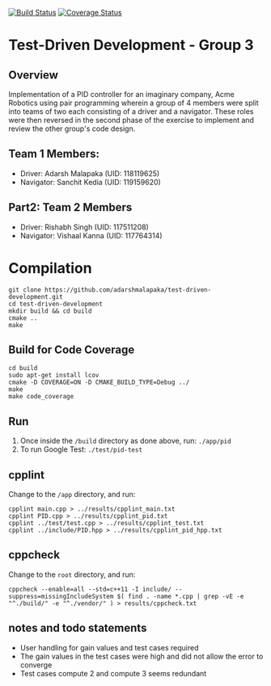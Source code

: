 [![Build Status](https://app.travis-ci.com/adarshmalapaka/test-driven-development.svg?branch=main)](https://app.travis-ci.com/adarshmalapaka/test-driven-development) [![Coverage Status](https://coveralls.io/repos/github/adarshmalapaka/test-driven-development/badge.png?branch=main)](https://coveralls.io/github/adarshmalapaka/test-driven-development?branch=main)

# Test-Driven Development - Group 3

## Overview
Implementation of a PID controller for an imaginary company, Acme Robotics using pair programming wherein a group of 4 members were split into teams of two each consisting of a driver and a navigator. These roles were then reversed in the second phase of the exercise to implement and review the other group's code design.

## Team 1 Members:
- Driver: Adarsh Malapaka (UID: 118119625) 
- Navigator: Sanchit Kedia (UID: 119159620)

## Part2: Team 2 Members
- Driver: Rishabh Singh (UID: 117511208)
- Navigator: Vishaal Kanna (UID: 117764314)

# Compilation
```
git clone https://github.com/adarshmalapaka/test-driven-development.git
cd test-driven-development
mkdir build && cd build
cmake .. 
make
```

## Build for Code Coverage
```
cd build
sudo apt-get install lcov
cmake -D COVERAGE=ON -D CMAKE_BUILD_TYPE=Debug ../
make 
make code_coverage
```

## Run

1. Once inside the `/build` directory as done above, run: `./app/pid`
2. To run Google Test: `./test/pid-test`

## cpplint

Change to the `/app` directory, and run:
```
cpplint main.cpp > ../results/cpplint_main.txt
cpplint PID.cpp > ../results/cpplint_pid.txt
cpplint ../test/test.cpp > ../results/cpplint_test.txt
cpplint ../include/PID.hpp > ../results/cpplint_pid_hpp.txt
```

## cppcheck

Change to the `root` directory, and run:
```
cppcheck --enable=all --std=c++11 -I include/ --suppress=missingIncludeSystem $( find . -name *.cpp | grep -vE -e "^./build/" -e "^./vendor/" ) > results/cppcheck.txt
```
## notes and todo statements
- User handling for gain values and test cases required
- The gain values in the test cases were high and did not allow the error to converge
- Test cases compute 2 and compute 3 seems redundant
